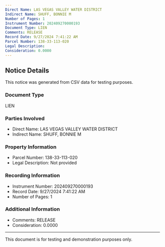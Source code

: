```yaml
---
Direct Name: LAS VEGAS VALLEY WATER DISTRICT
Indirect Name: SHUFF, BONNIE M
Number of Pages: 1
Instrument Number: 202409270000193
Document Type: LIEN
Comments: RELEASE
Record Date: 9/27/2024 7:41:22 AM
Parcel Number: 138-33-113-020
Legal Description: 
Consideration: 0.0000
---
```


## Notice Details

This notice was generated from CSV data for testing purposes.

### Document Type
LIEN

### Parties Involved
- Direct Name: LAS VEGAS VALLEY WATER DISTRICT
- Indirect Name: SHUFF, BONNIE M

### Property Information
- Parcel Number: 138-33-113-020
- Legal Description: Not provided

### Recording Information
- Instrument Number: 202409270000193
- Record Date: 9/27/2024 7:41:22 AM
- Number of Pages: 1

### Additional Information
- Comments: RELEASE
- Consideration: 0.0000

---

This document is for testing and demonstration purposes only.
